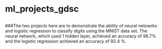 # ml_projects_gdsc
##
###The two projects here are to demonstrate the ability of neural netowrks and logistic regression to classify digits using the MNIST data set. The neural network, which used 1 hidden layer, achieved an accuracy of 96.7% and the logistic regression achieved an accuracy of 92.4 %.
